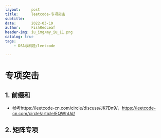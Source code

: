 ```yaml
---
layout:     post
title:      leetcode-专项突击
subtitle:   
date:       2022-03-19
author:     FishRedLeaf
header-img: iu_img/my_iu_11.png
catalog: true
tags:
    - DSA与刷题/leetcode

---
```



# 专项突击

## 1. 前缀和

-   参考https://leetcode-cn.com/circle/discuss/JK7Dn9/，https://leetcode-cn.com/circle/article/EQWhUd/

## 2. 矩阵专项




